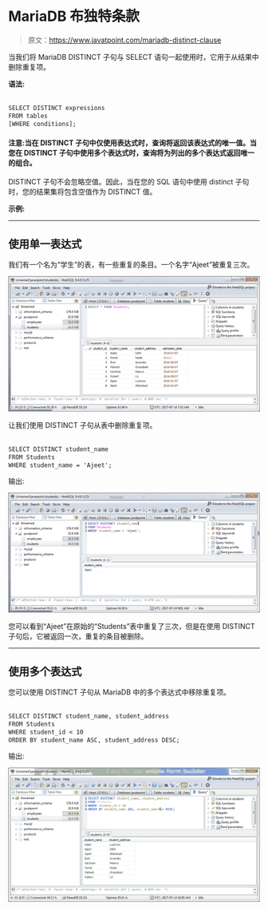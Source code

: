 # MariaDB 布独特条款

> 原文：<https://www.javatpoint.com/mariadb-distinct-clause>

当我们将 MariaDB DISTINCT 子句与 SELECT 语句一起使用时，它用于从结果中删除重复项。

**语法:**

```

SELECT DISTINCT expressions
FROM tables
[WHERE conditions]; 

```

#### 注意:当在 DISTINCT 子句中仅使用表达式时，查询将返回该表达式的唯一值。当您在 DISTINCT 子句中使用多个表达式时，查询将为列出的多个表达式返回唯一的组合。
DISTINCT 子句不会忽略空值。因此，当在您的 SQL 语句中使用 distinct 子句时，您的结果集将包含空值作为 DISTINCT 值。

**示例:**

* * *

## 使用单一表达式

我们有一个名为“学生”的表，有一些重复的条目。一个名字“Ajeet”被重复三次。

![Mariadb Distinct clause 1](img/96085853231a10723826b9a6982affe5.png)

让我们使用 DISTINCT 子句从表中删除重复项。

```

SELECT DISTINCT student_name
FROM Students
WHERE student_name = 'Ajeet'; 

```

输出:

![Mariadb Distinct clause 2](img/32973859d4f5a76a81b181d6f58582a5.png)

您可以看到“Ajeet”在原始的“Students”表中重复了三次，但是在使用 DISTINCT 子句后，它被返回一次，重复的条目被删除。

* * *

## 使用多个表达式

您可以使用 DISTINCT 子句从 MariaDB 中的多个表达式中移除重复项。

```

SELECT DISTINCT student_name, student_address
FROM Students
WHERE student_id < 10
ORDER BY student_name ASC, student_address DESC;

```

输出:

![Mariadb Distinct clause 3](img/6205c8d1b1c8857835a11290a977fe8a.png)